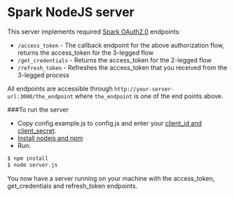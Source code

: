 Spark NodeJS server
===================
This server implements required [Spark OAuth2.0](https://spark.autodesk.com/developers/reference/authentication) endpoints:

* `/access_token` - The callback endpoint for the above authorization flow, returns the access_token for the 3-legged flow
* `/get_credentials` - Returns the access_token for the 2-legged flow
* `/refresh_token` - Refreshes the access_token that you received from the 3-legged process


All endpoints are accessible through `http://your-server-url:3000/the_endpoint` where `the_endpoint` is one of the end points above.

###To run the server
* Copy config.example.js to config.js and enter your [client_id and client_secret](https://developer.autodesk.com/myapps). 
* [Install nodejs and npm](https://docs.npmjs.com/getting-started/installing-node)
* Run:
```sh
$ npm install
$ node server.js
```

You now have a server running on your machine with the access_token, get_credentials and refresh_token endpoints.
